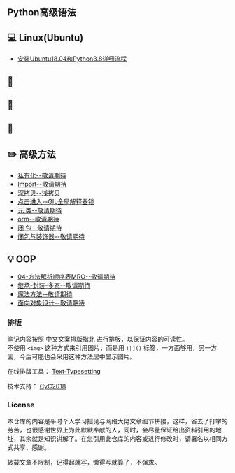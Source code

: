 ## Python高级语法  

##  :computer:  Linux(Ubuntu)  
- [安装Ubuntu18.04和Python3.8详细流程](https://github.com/KissMyLady/Python/blob/master/Nont/Linux/ubuntu_apt_get.md)   
 
## :watermelon: 


## :wrench:    


## :floppy_disk: 


## :pencil2: 高级方法  
- [私有化--敬请期待](#)
- [Import--敬请期待](#)  
- [深拷贝--浅拷贝](#)
- [点击进入--GIL全局解释器锁](https://github.com/KissMyLady/Python/blob/master/Nont/Python_GIL.md)
- [元 类--敬请期待](#)  
- [orm--敬请期待](#)  
- [闭 包--敬请期待](https://github.com/KissMyLady/Core_Programming-fo-Python/blob/master/Nont/closure.md)  
- [闭包与装饰器--敬请期待](https://github.com/KissMyLady/Core_Programming-fo-Python/blob/master/Nont/decoration_ware.md)  

## :bulb: OOP  
- [04-方法解析顺序表MRO--敬请期待](#)  
- [继承-封装-多态--敬请期待](#)  
- [魔法方法--敬请期待](#)  
- [面向对象设计--敬请期待](#)  



### 排版  

笔记内容按照 [中文文案排版指北](https://github.com/sparanoid/chinese-copywriting-guidelines) 进行排版，以保证内容的可读性。  
不使用 `<img>` 这种方式来引用图片，而是用 `![]()` 标签，一方面够用，另一方面，今后可能也会采用这种方法居中显示图片。  

在线排版工具： [Text-Typesetting](https://github.com/CyC2018/Text-Typesetting)  

技术支持： [CyC2018](https://github.com/CyC2018/Text-Typesetting)  

### License  
本仓库的内容是平时个人学习拙见与网络大佬文章细节拼接，这样，省去了打字的劳苦，也很感谢世界上为此默默奉献的人，同时，会尽量保证给出资料引用的地址，其余就是知识讲解了。在您引用此仓库的内容或进行修改时，请署名以相同方式共享，感谢。  

转载文章不限制，记得起就写，懒得写就算了，不强求。  




